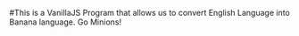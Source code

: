 #This is a VanillaJS Program that allows us to convert English Language into Banana language. Go Minions!


 
